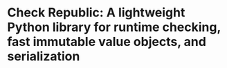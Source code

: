 # Check Republic: A lightweight Python library for runtime checking, fast immutable value objects, and serialization

